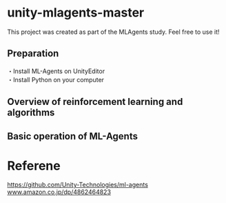 # unity-mlagents-master
This project was created as part of the MLAgents study. Feel free to use it!  

## Preparation
・Install ML-Agents on UnityEditor  
・Install Python on your computer  

## Overview of reinforcement learning and algorithms

## Basic operation of ML-Agents

# Referene
https://github.com/Unity-Technologies/ml-agents  
www.amazon.co.jp/dp/4862464823

